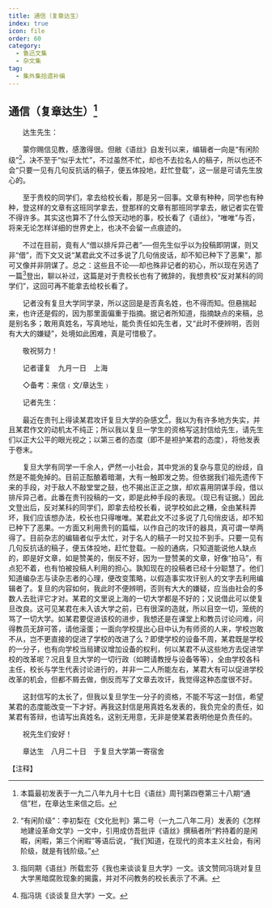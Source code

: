 ```yaml
---
title: 通信（复章达生）
index: true
icon: file
order: 60
category:
  - 鲁迅文集
  - 杂文集
tag:  
  - 集外集拾遗补编
---
```


## 通信（复章达生）[^①]

　　达生先生：

　　蒙你赐信见教，感激得很。但敝《语丝》自发刊以来，编辑者一向是“有闲阶级”[^②]，决不至于“似乎太忙”，不过虽然不忙，却也不去拉名人的稿子，所以也还不会“只要一见有几句反抗话的稿子，便五体投地，赶忙登载”，这一层是可请先生放心的。

　　至于贵校的同学们，拿去给校长看，那是另一回事。文章有种种，同学也有种种，登这样的文章有这班同学拿去，登那样的文章有那班同学拿去，敝记者实在管不得许多。其实这也算不了什么惊天动地的事，校长看了《语丝》，“唯唯”与否，将来无论怎样详细的世界史上，也决不会留一点痕迹的。

　　不过在目前，竟有人“借以排斥异己者”──但先生似乎以为投稿即阴谋，则又非“借”，而下文又说“某君此文不过多说了几句俏皮话，却不知已种下了恶果”，那可又像并非阴谋了。总之：这些且不论──却也殊非记者的初心，所以现在另选了一篇[^③]登出，聊以补过，这篇是对于贵校长也有了微辞的，我想贵校“反对某科的同学们”，这回可再不能拿去给校长看了。

　　记者没有复旦大学同学录，所以这回是是否真名姓，也不得而知。但悬揣起来，也许还是假的，因为那里面偏重于指摘。据记者所知道，指摘缺点的来稿，总是别名多；敢用真姓名，写真地址，能负责任如先生者，又“此时不便辨明，否则有大大的嫌疑”，处境如此困难，真是可惜极了。

　　敬祝努力！

　　记者谨复　九月一日　上海

　　◇备考：来信﹙文/章达生﹚

　　记者先生：

　　最近在贵刊上得读某君攻讦复旦大学的杂感文[^④]，我以为有许多地方失实，并且某君作文的动机太不纯正；所以我以复旦一学生的资格写这封信给先生，请先生们以正大公平的眼光视之；以第三者的态度（即不是袒护某君的态度），将他发表于卷末。

　　复旦大学有同学一千余人，俨然一小社会，其中党派的复杂与意见的纷歧，自然是不能免掉的。目前正酝酿着暗潮，大有一触即发之势。但依据我们祖先遗传下来的手段，对于敌人不敲堂堂之鼓，也不揭出正正之旗，却欢喜用阴谋手段，借以排斥异己者。此番在贵刊投稿的一文，即是此种手段的表现。（现已有证据。）因此文登出后，反对某科的同学们，即拿去给校长看，说学校如此之糟，全由某科弄坏，我们应该想办法，校长也只得唯唯。某君此文不过多说了几句俏皮话，却不知已种下了恶果。一方面又利用贵刊的篇幅，以作自己的攻讦的器具，真可谓一举两得了。目前杂志的编辑者似乎太忙，对于名人的稿子一时又拉不到手。只要一见有几句反抗话的稿子，便五体投地，赶忙登载。一般的通病，只知道能说他人缺点的，即是好文章，如是赞美的，倒反不好，因为一登赞美的文章，好像“拍马”，有点犯不着，也有怕被投稿人利用的担心。孰知现在的投稿者已经十分聪慧了。他们知道编杂志与读杂志者的心理，便改变策略，以假造事实攻讦别人的文字去利用编辑者了。复旦的内容如何，我此时不便辨明，否则有大大的嫌疑，应当由社会的多数人去批评它才对。某君的文里说上海的一切大学都是不好的；又说借此可以使复旦改良。这可见某君在未入该大学之前，已有很深的造就，所以目空一切，笼统的骂了一切大学。如某君要促进该校的进步，我想还是在课堂上和教员讨论问难，问得教员无辞可答，请他滚蛋；一面向学校提出心目中认为有师资的人来，学校岂敢不从，岂不更直接的促进了学校的改进了么？即使学校的设备不周，某君既是学校的一分子，也有向学校当局建议增加设备的权利，何以某君不从这些地方去促进学校的改革呢？况且复旦大学的一切行政（如聘请教授与设备等等），全由学校各科主任，校长与学生代表讨论进行的，并非一二人所能左右，某君大有可以促进学校改革的机会，但都不屑去做，倒反而写了文章去攻讦，我觉得这种态度很不好。

　　这封信写的太长了，但我以复旦学生一分子的资格，不能不写这一封信，希望某君的态度能改变一下才好。再我这封信是用真姓名发表的，我负完全的责任，如某君有答辩，也请写出真姓名，这别无用意，无非是使某君表明他是负责任的。

　　祝先生们安好！

　　章达生　八月二十日　于复旦大学第一寄宿舍

【注释】

[^①]:本篇最初发表于一九二八年九月十七日《语丝》周刊第四卷第三十八期“通信”栏，在章达生来信之后。

[^②]:“有闲阶级”：李初梨在《文化批判》第二号（一九二八年二月）发表的《怎样地建设革命文学》一文中，引用成仿吾批评《语丝》撰稿者所“矜持着的是闲暇，闲暇，第三个闲暇”等语后说，“我们知道，在现代的资本主义社会，有闲阶级，就是有钱阶级。”

[^③]:指同期《语丝》所载宏芬《我也来谈谈复旦大学》一文。该文赞同冯珧对复旦大学黑暗腐败现象的揭露，并对不问教务的校长表示了不满。

[^④]:指冯珧《谈谈复旦大学》一文。
